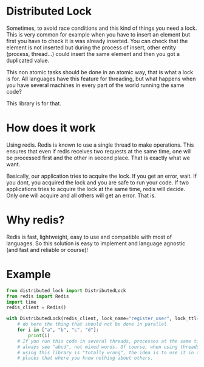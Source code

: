 Distributed Lock
================

Sometimes, to avoid race conditions and this kind of things you need a lock.
This is very common for example when you have to insert an element but first
you have to check it is was already inserted. You can check that the element
is not inserted but during the process of insert, other entity (process, thread...)
could insert the same element and then you got a duplicated value.

This non atomic tasks should be done in an atomic way, that is what a lock is for.
All languages have this feature for threading, but what happens when you have
several machines in every part of the world running the same code?

This library is for that.

How does it work
================
Using redis. Redis is known to use a single thread to make operations. This ensures
that even if redis receives two requests at the same time, one will be processed first
and the other in second place. That is exactly what we want.

Basically, our application tries to acquire the lock. If you get an error, wait. If you dont,
you acquired the lock and you are safe to run your code. If two applications tries to acquire
the lock at the same time, redis will decide. Only one will acquire and all others will get an
error. That is. 

Why redis?
=========
Redis is fast, lightweight, easy to use and compatible with most of languages. So this
solution is easy to implement and language agnostic (and fast and reliable or course)!

Example
=======

```python
from distributed_lock import DistributedLock
from redis import Redis
import time
redis_client = Redis()

with DistributedLock(redis_client, lock_name="register_user", lock_ttl=30):
    # do here the thing that should not be done in parallel
    for i in ["a", "b", "c", "d"]:
        print(i)
    # If you run this code in several threads, processes at the same time, you will
    # always see "abcd", not mixed words. Of course, when using threads or processes
    # using this library is "totally wrong", the idea is to use it in a task queue or
    # places that where you know nothing about others.

```